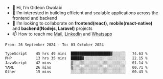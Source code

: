 - 👋 Hi, I’m Gideon Owolabi
- 👀 I’m interested in building efficient and scalable applications across the frontend and backend
- 💞️ I’m looking to collaborate on <b>frontend(react)</b>, <b>mobile(react-native)</b> and <b>backend(Nodejs, Laravel)</b> projects
- 📫 How to reach me <a href="mailto:gideoniyin2021@gmail.com">Mail</a>, <a href="https://www.linkedin.com/in/gideon-owolabi-9b667a232/">LinkedIn</a> and <a href="https://wa.me/2348055377085">Whatsapp</a>

<!---
gude1/gude1 is a ✨ special ✨ repository because its `README.md` (this file) appears on your GitHub profile.
You can click the Preview link to take a look at your changes.
--->

<!--START_SECTION:waka-->

```txt
From: 26 September 2024 - To: 03 October 2024

TypeScript    45 hrs 49 mins  ██████████████████▓░░░░░░   74.63 %
PHP           13 hrs 35 mins  █████▓░░░░░░░░░░░░░░░░░░░   22.15 %
JavaScript    42 mins         ▒░░░░░░░░░░░░░░░░░░░░░░░░   01.14 %
YAML          26 mins         ▒░░░░░░░░░░░░░░░░░░░░░░░░   00.71 %
Other         15 mins         ░░░░░░░░░░░░░░░░░░░░░░░░░   00.43 %
```

<!--END_SECTION:waka-->
